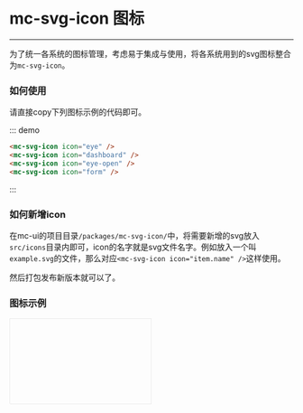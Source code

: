 <script>
  import { svgs } from '../../packages/mc-svg-icon/src/index.js';
  import copy from 'copy-to-clipboard';

  export default {
    data() {
      return {
        svgs
      };
    },
    methods: {
      renderExample(name) {
        return `<mc-svg-icon icon="${name}" />`
      },
      copyHandle(name) {
        const text = this.renderExample(name);
        copy(text);
        this.$message.success(`"${text}"已经复制到剪贴板`);
      }
    }
  }
</script>
<style lang="less">
  .mc-svg-icons {
    svg {
      max-width: 50px;
      max-height: 50px;
      border-right: 1px solid #ccc;
      padding: 0 20px;
      &:first-child {
        padding-left: 0px;
      }
      &:last-child {
        border-right: none;
      }
    }
  }
  .mc-svg-icon-list {
    display: flex;
    flex-wrap: wrap;
    border-left: 1px solid #eaeaea;
    margin: 0;
    padding: 0;

    li {
      display: flex;
      flex-direction: column;
      align-items: center;
      justify-content: center;
      width: 250px;
      height: 150px;
      border: 1px solid #eaeaea;
      border-left: none;
      list-style: none;
      margin-bottom: -1px;
    }

    .icon-container {
      width: 50px;
      height: 50px;
      display: flex;
      align-items: center;
      justify-content: center;
    }

    svg {
      width: 2em;
      height: 2em;
    }

    .name {
      margin-top: 20px;
      color: #999;
      cursor: pointer;
    }
  }
</style>

# mc-svg-icon 图标

---

为了统一各系统的图标管理，考虑易于集成与使用，将各系统用到的svg图标整合为`mc-svg-icon`。

### 如何使用

请直接copy下列图标示例的代码即可。

<div class="demo-block mc-svg-icons">
  <mc-svg-icon icon="dashboard"></mc-svg-icon>
  <mc-svg-icon icon="eye"></mc-svg-icon>
  <mc-svg-icon icon="eye-open"></mc-svg-icon>
  <mc-svg-icon icon="form"></mc-svg-icon>
</div>

::: demo

```html
<mc-svg-icon icon="eye" />
<mc-svg-icon icon="dashboard" />
<mc-svg-icon icon="eye-open" />
<mc-svg-icon icon="form" />
```

:::

### 如何新增icon

在mc-ui的项目目录`/packages/mc-svg-icon/`中，将需要新增的svg放入`src/icons`目录内即可，icon的名字就是svg文件名字。例如放入一个叫`example.svg`的文件，那么对应`<mc-svg-icon icon="item.name" />`这样使用。

然后打包发布新版本就可以了。

### 图标示例
<ul class="mc-svg-icon-list">
  <li v-for="item in svgs" :key="item">
    <div class="icon-container">
      <mc-svg-icon class="icon-item" :icon="item"></mc-svg-icon>
    </div>
    <span class="name" v-text="renderExample(item)" @click="copyHandle(item)"></span>
  </li>
</ul>
